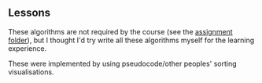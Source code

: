 ## Lessons

These algorithms are not required by the course (see the [assignment folder](../assignment)), but I thought I'd try write all these algorithms myself for the learning experience. 

These were implemented by using pseudocode/other peoples' sorting visualisations.
